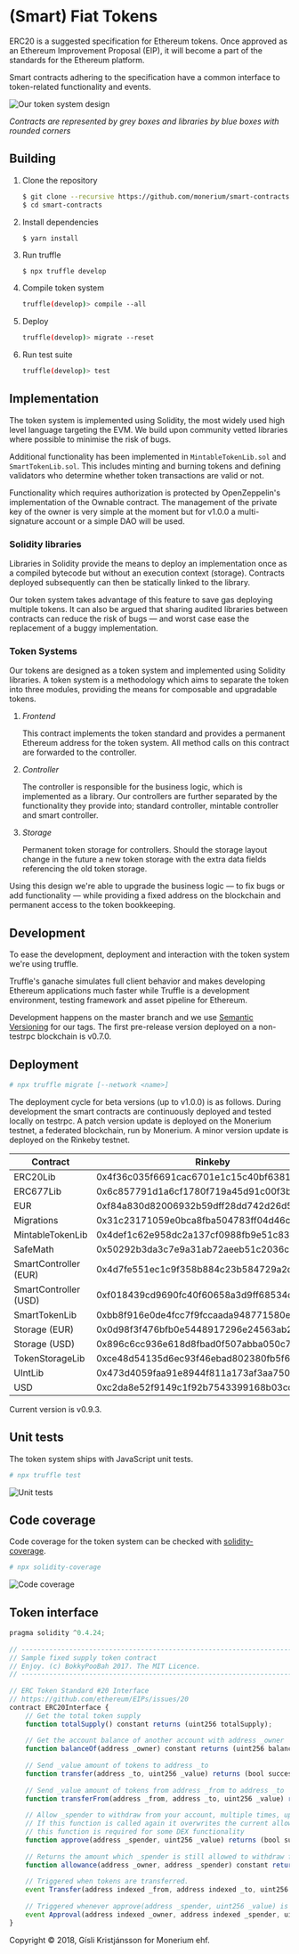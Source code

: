 # (Smart) Fiat Tokens

ERC20 is a suggested specification for Ethereum tokens. Once approved as an Ethereum Improvement Proposal (EIP), it will become a part of the standards for the Ethereum platform.

Smart contracts adhering to the specification have a common interface to token-related functionality and events.

![Our token system design](docs/token-design.png)

*Contracts are represented by grey boxes and libraries by blue boxes with rounded corners*


## Building

1. Clone the repository
	```sh
	$ git clone --recursive https://github.com/monerium/smart-contracts.git
	$ cd smart-contracts
	```

2. Install dependencies

	```sh
	$ yarn install
	```

3. Run truffle

	`$ npx truffle develop`

4. Compile token system

	```sh
	truffle(develop)> compile --all
	```

5. Deploy

	```sh
	truffle(develop)> migrate --reset
	```

6. Run test suite

	```sh
	truffle(develop)> test
	```


## Implementation

The token system is implemented using Solidity, the most widely used high level language targeting the EVM. We build upon community vetted libraries where possible to minimise the risk of bugs.

Additional functionality has been implemented in `MintableTokenLib.sol` and `SmartTokenLib.sol`. This includes minting and burning tokens and defining validators who determine whether token transactions are valid or not.

Functionality which requires authorization is protected by OpenZeppelin's implementation of the Ownable contract. The management of the private key of the owner is very simple at the moment but for v1.0.0 a multi-signature account or a simple DAO will be used.

### Solidity libraries

Libraries in Solidity provide the means to deploy an implementation once as a compiled bytecode but without an execution context (storage). Contracts deployed subsequently can then be statically linked to the library.

Our token system takes advantage of this feature to save gas deploying multiple tokens. It can also be argued that sharing audited libraries between contracts can reduce the risk of bugs &mdash; and worst case ease the replacement of a buggy implementation.

### Token Systems

Our tokens are designed as a token system and implemented using Solidity libraries. A token system is a methodology which aims to separate the token into three modules, providing the means for composable and upgradable tokens.

1. *Frontend*

    This contract implements the token standard and provides a permanent Ethereum address for the token system. All method calls on this contract are forwarded to the controller.

2. *Controller*

    The controller is responsible for the business logic, which is implemented as a library. Our controllers are further separated by the functionality they provide into; standard controller, mintable controller and smart controller.

3. *Storage*

    Permanent token storage for controllers. Should the storage layout change in the future a new token storage with the extra data fields referencing the old token storage.


Using this design we're able to upgrade the business logic &mdash; to fix bugs or add functionality &mdash; while providing a fixed address on the blockchain and permanent access to the token bookkeeping.


## Development

To ease the development, deployment and interaction with the token system we're using truffle.

Truffle's ganache simulates full client behavior and makes developing Ethereum applications much faster while Truffle is a development environment, testing framework and asset pipeline for Ethereum.

Development happens on the master branch and we use [Semantic Versioning](http://semver.org) for our tags. The first pre-release version deployed on a non-testrpc blockchain is v0.7.0.


## Deployment

```sh
# npx truffle migrate [--network <name>]
```

The deployment cycle for beta versions (up to v1.0.0) is as follows. During development the smart contracts are continuously deployed and tested locally on testrpc. A patch version update is deployed on the Monerium testnet, a federated blockchain, run by Monerium. A minor version update is deployed on the Rinkeby testnet.

| Contract               | Rinkeby																	  |
-------------------------|--------------------------------------------|
| ERC20Lib               | 0x4f36c035f6691cac6701e1c15c40bf6381519726 |
| ERC677Lib              | 0x6c857791d1a6cf1780f719a45d91c00f3bfe426f |
| EUR                    | 0xf84a830d82006932b59dff28dd742d26d5bf28fe |
| Migrations             | 0x31c23171059e0bca8fba504783ff04d46ca5b6ed |
| MintableTokenLib       | 0x4def1c62e958dc2a137cf0988fb9e51c836f6433 |
| SafeMath               | 0x50292b3da3c7e9a31ab72aeeb51c2036c5374e82 |
| SmartController (EUR)  | 0x4d7fe551ec1c9f358b884c23b584729a2d0888cc |
| SmartController (USD)  | 0xf018439cd9690fc40f60658a3d9ff68534d0dba6 |
| SmartTokenLib          | 0xbb8f916e0de4fcc7f9fccaada948771580e2d9c6 |
| Storage (EUR)          | 0x0d98f3f476bfb0e5448917296e24563ab24353fd |
| Storage (USD)          | 0x896c6cc936e618d8fbad0f507abba050c7b6956a |
| TokenStorageLib        | 0xce48d54135d6ec93f46ebad802380fb5f6219880 |
| UIntLib                | 0x473d4059faa91e8944f811a173af3aa7505a0238 |
| USD                    | 0xc2da8e52f9149c1f92b7543399168b03cd40767d |

Current version is v0.9.3.

## Unit tests

The token system ships with JavaScript unit tests.

```sh
# npx truffle test
```

![Unit tests](docs/test-suite.png)


## Code coverage

Code coverage for the token system can be checked with [solidity-coverage](https://github.com/sc-forks/solidity-coverage).

```sh
# npx solidity-coverage
```

![Code coverage](docs/code-coverage.jpg)


## Token interface

```javascript
pragma solidity ^0.4.24;
 
// ----------------------------------------------------------------------------------------------
// Sample fixed supply token contract
// Enjoy. (c) BokkyPooBah 2017. The MIT Licence.
// ----------------------------------------------------------------------------------------------
 
// ERC Token Standard #20 Interface
// https://github.com/ethereum/EIPs/issues/20
contract ERC20Interface {
    // Get the total token supply
    function totalSupply() constant returns (uint256 totalSupply);
 
    // Get the account balance of another account with address _owner
    function balanceOf(address _owner) constant returns (uint256 balance);
 
    // Send _value amount of tokens to address _to
    function transfer(address _to, uint256 _value) returns (bool success);
 
    // Send _value amount of tokens from address _from to address _to
    function transferFrom(address _from, address _to, uint256 _value) returns (bool success);
 
    // Allow _spender to withdraw from your account, multiple times, up to the _value amount.
    // If this function is called again it overwrites the current allowance with _value.
    // this function is required for some DEX functionality
    function approve(address _spender, uint256 _value) returns (bool success);
 
    // Returns the amount which _spender is still allowed to withdraw from _owner
    function allowance(address _owner, address _spender) constant returns (uint256 remaining);
 
    // Triggered when tokens are transferred.
    event Transfer(address indexed _from, address indexed _to, uint256 _value);
 
    // Triggered whenever approve(address _spender, uint256 _value) is called.
    event Approval(address indexed _owner, address indexed _spender, uint256 _value);
}
```


Copyright &copy; 2018, Gísli Kristjánsson for Monerium ehf.
